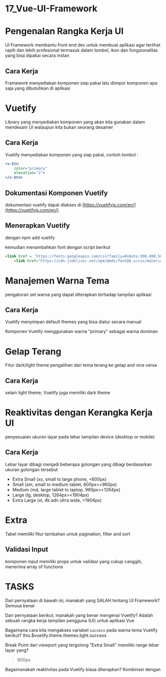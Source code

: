 # 17_Vue-UI-Framework

# Pengenalan Rangka Kerja UI

UI Framework membantu front end dev untuk membuat aplikasi agar terlihat rapih dan lebih profesional termasuk dalam tombol, ikon dan fungsionalitas yang bisa dipakai secara instan

## Cara Kerja

Framework menyediakan komponen siap pakai lalu diimpor komponen apa saja yang dibutuhkan di aplikasi

# Vuetify

Library yang menyediakan komponen yang akan kita gunakan dalam mendesain UI walaupun kita bukan seorang desainer

## Cara Kerja

Vuetify menyediakan komponen yang siap pakai, contoh tombol :

```jsx
<v-btn
	color="primary"
	elevation="2">
</v-btn>
```

## Dokumentasi Komponen Vuetify

dokumentasi vuetify dapat diakses di [https://vuetifyjs.com/en/](https://vuetifyjs.com/en/)

## Menerapkan Vuetify

dengan npm add vuetify

kemudian menambahkan font dengan script berikut

```html
<link href = 'https://fonts.googleapis.com/css?family=Roboto:300,400,500,700|Material+Icons' rel="stylesheet"/>
    <link href="https://cdn.jsdeliver.net/npm/@mdi/font@6.x/css/materialdesignicons.min.css" rel="stylesheet"/>
```

# Manajemen Warna Tema

pengaturan set warna yang dapat diterapkan terhadap tampilan aplikasi

## Cara Kerja

Vuetify menyimpan default themes yang bisa diatur secara manual

Komponen Vuetify menggunakan warna “primary” sebagai warna dominan

# Gelap Terang

Fitur dark/light theme pengalihan dari tema terang ke gelap and vice versa

## Cara Kerja

selain light theme, Vuetify juga memiliki dark theme

# Reaktivitas dengan Kerangka Kerja UI

penyesuaian ukuran layar pada lebar tampilan device (desktop or mobile)

## Cara Kerja

Lebar layar dibagi menjadi beberapa golongan yang dibagi berdasarkan ukuran golongan tersebut

- Extra Small (xs, small to large phone, <600px)
- Small (sm, small to medium tablet, 600px><960px)
- Medium (md, large tablet to laptop, 960px><1264px)
- Large (lg, desktop, 1264px><1904px)
- Extra Large (xl, 4k adn ultra wide, >1904px)

# Extra

Tabel memiliki fitur tambahan untuk pagination, filter and sort

## Validasi Input

komponen input memiliki props untuk validasi yang cukup canggih, menerima array of functions

# TASKS

Dari pernyataan di bawah ini, manakah yang SALAH tentang UI Framework?
Semuua benar

Dari pernyataan berikut, manakah yang benar mengenai Vuetify?
Adalah sebuah rangka kerja tampilan pengguna (UI) untuk aplikasi Vue

Bagaimana cara kita mengakses variabel `success` pada warna tema Vuetify berikut?
this.$vuetify.theme.themes.light.success

Break Point dari viewport yang tergolong "Extra Small" memiliki range lebar layar yang?
>600px

Bagaimanakah reaktivitas pada Vuetify biasa diterapkan?
Kombinasi <v-layout> dengan <v-flex>